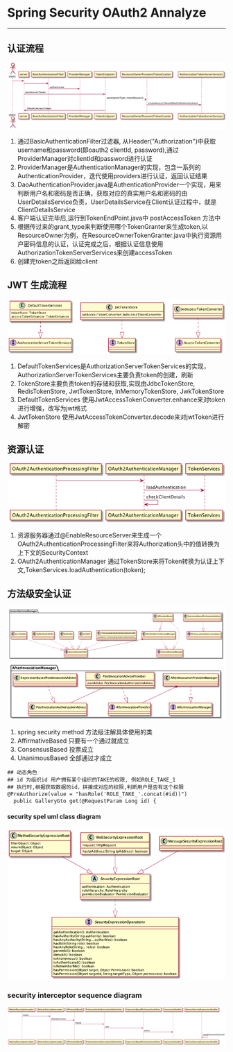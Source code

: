 # Spring Security OAuth2 Annalyze
----

## 认证流程
![基本认证](spring-security-oauth2/oauth2.png "客户端认证")

1. 通过BasicAuthenticationFilter过滤器, 从Header("Authorization")中获取username和password(即oauth2 clientId, password),通过ProviderManager对clientId和password进行认证
2. ProviderManager是AuthenticationManager的实现，包含一系列的AuthenticationProvider，迭代使用providers进行认证，返回认证结果
3. DaoAuthenticationProvider.java是AuthenticationProvider一个实现，用来判断用户名和密码是否正确，获取对应的真实用户名和密码的由UserDetailsService负责，UserDetailsService在Client认证过程中，就是ClientDetailsService
4. 客户端认证完毕后,运行到TokenEndPoint.java中 postAccessToken 方法中
5. 根据传过来的grant_type来判断使用哪个TokenGranter来生成token,以ResourceOwner为例，在ResourceOwnerTokenGranter.java中执行资源用户密码信息的认证，认证完成之后，根据认证信息使用AuthorizationTokenServerServices来创建accessToken
6. 创建完token之后返回给client


## JWT 生成流程
![jwt](spring-security-oauth2/jwt.png "jwt")

1. DefaultTokenServices是AuthorizationServerTokenServices的实现，AuthorizationServerTokenServices主要负责token的创建，刷新
2. TokenStore主要负责token的存储和获取,实现由JdbcTokenStore, RedisTokenStore, JwtTokenStore, InMemoryTokenStore, JwkTokenStore
3. DefaultTokenServices 使用JwtAccessTokenConverter.enhance来对token进行增强，改写为jwt格式
4. JwtTokenStore 使用JwtAccessTokenConverter.decode来对jwtToken进行解密


## 资源认证
![resource](spring-security-oauth2/resource.png "resourceFilter")

1. 资源服务器通过@EnableResourceServer来生成一个OAuth2AuthenticationProcessingFilter来将Authorization头中的值转换为上下文的SecurityContext
2. OAuth2AuthenticationManager 通过TokenStore来将Token转换为认证上下文,TokenServices.loadAuthentication(token);

## 方法级安全认证
![method security](spring-security-oauth2/methodSecurity.png "method Security")
![method security](spring-security-oauth2/after.png "method Security")
1. spring security method 方法级注解具体使用的类
2. AffirmativeBased 只要有一个通过就成立
3. ConsensusBased 投票成立
4. UnanimousBased 全部通过才成立

```
## 动态角色
## id 为组织id 用户拥有某个组织的TAKE的权限, 例如ROLE_TAKE_1
## 执行时,根据获取数据的id，拼接成对应的权限,判断用户是否有这个权限
@PreAuthorize(value = "hasRole('ROLE_TAKE_'.concat(#id))")
  public GalleryGto get(@RequestParam Long id) {
```

#### security spel uml class diagram

![spel class diagram](spring-security-oauth2/securityExpression.png "spring security expression")

### security interceptor sequence diagram
![security interceptor sequence diagram](spring-security-oauth2/SecurityInterceptorSequenceDiagram.png "sequence diagram")
